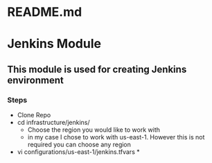 # README.md

# Jenkins Module
## This module is used for creating Jenkins environment

### Steps
* Clone Repo
* cd infrastructure/jenkins/
	* Choose the region you would like to work with
	* in my case I chose to work with us-east-1. However this is not required you can choose any region 
* vi configurations/us-east-1/jenkins.tfvars
	* 

